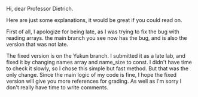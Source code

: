 Hi, dear Professor Dietrich.

Here are just some explanations, it would be great if you could read on.

First of all, I apologize for being late, as I was trying to fix the bug with reading arrays. the main branch you see now has the bug, and is also the version that was not late.

The fixed version is on the Yukun branch. I submitted it as a late lab, and fixed it by changing names array and name_size to const. I didn't have time to check it slowly, so I chose this simple but fast method. But that was the only change. Since the main logic of my code is fine, I hope the fixed version will give you more references for grading.
As well as I'm sorry I don't really have time to write comments.
